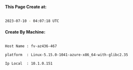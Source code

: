 
   
#### This Page Create at:

```bash

2023-07-10 - 04:07:18 UTC

```

#### Create By Machine:

```bash

Host Name : fv-az436-467

platform  : Linux-5.15.0-1041-azure-x86_64-with-glibc2.35

Ip Local  : 10.1.0.151

```

